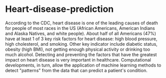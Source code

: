 # Heart-disease-prediction
According to the CDC, heart disease is one of the leading causes of death for people of most races in the US (African Americans, American Indians and Alaska Natives, and white people).
About half of all Americans (47%) have at least 1 of 3 key risk factors for heart disease: high blood pressure, high cholesterol, and smoking. Other key indicator include diabetic status, obesity (high BMI), not getting enough physical activity or drinking too much alcohol. Detecting and preventing the factors that have the greatest impact on heart disease is very important in healthcare.
Computational developments, in turn, allow the application of machine learning methods to detect "patterns" from the data that can predict a patient's condition.
